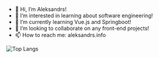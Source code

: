 - 👋 Hi, I’m Aleksandrs!
- 👀 I’m interested in learning about software engineering!
- 🌱 I’m currently learning Vue.js and Springboot!
- 💞️ I’m looking to collaborate on any front-end projects!
- 📫 How to reach me: aleksandrs.info

 ![Top Langs](https://github-readme-stats.vercel.app/api/top-langs/?username=al3ksandrs&langs_count=5&theme=tokyonight)

<!---
al3ksandrs/al3ksandrs is a ✨ special ✨ repository because its `README.md` (this file) appears on your GitHub profile.
You can click the Preview link to take a look at your changes.
--->
